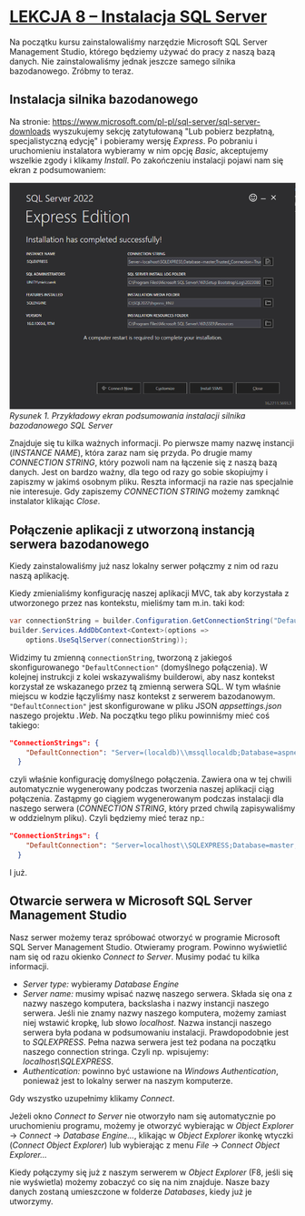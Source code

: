 # [LEKCJA 8 – Instalacja SQL Server](https://kurs.szkoladotneta.pl/zostan-programista-asp-net/tydzien-7-bazy-danych/lekcja-8-instalacja-sql-server/)
Na początku kursu zainstalowaliśmy narzędzie Microsoft SQL Server Management Studio, którego będziemy używać do pracy z naszą bazą danych. Nie zainstalowaliśmy jednak jeszcze samego silnika bazodanowego. Zróbmy to teraz.
## Instalacja silnika bazodanowego
Na stronie: https://www.microsoft.com/pl-pl/sql-server/sql-server-downloads wyszukujemy sekcję zatytułowaną "Lub pobierz bezpłatną, specjalistyczną edycję" i pobieramy wersję _Express_. Po pobraniu i uruchomieniu instalatora wybieramy w nim opcję _Basic_, akceptujemy wszelkie zgody i klikamy _Install_. Po zakończeniu instalacji pojawi nam się ekran z podsumowaniem:

![Podsumowanie instalacji SQL Server](Ilustracje/PodsumowanieInstalacjiSQLServer.png)<br />
_Rysunek 1. Przykładowy ekran podsumowania instalacji silnika bazodanowego SQL Server_

Znajduje się tu kilka ważnych informacji. Po pierwsze mamy nazwę instancji (_INSTANCE NAME_), która zaraz nam się przyda. Po drugie mamy _CONNECTION STRING_, który pozwoli nam na łączenie się z naszą bazą danych. Jest on bardzo ważny, dla tego od razy go sobie skopiujmy i zapiszmy w jakimś osobnym pliku. Reszta informacji na razie nas specjalnie nie interesuje. Gdy zapiszemy _CONNECTION STRING_ możemy zamknąć instalator klikając _Close_.
## Połączenie aplikacji z utworzoną instancją serwera bazodanowego
Kiedy zainstalowaliśmy już nasz lokalny serwer połączmy z nim od razu naszą aplikację.

Kiedy zmienialiśmy konfigurację naszej aplikacji MVC, tak aby korzystała z utworzonego przez nas kontekstu, mieliśmy tam m.in. taki kod:
```csharp =
var connectionString = builder.Configuration.GetConnectionString("DefaultConnection") ?? throw new InvalidOperationException("Connection string 'DefaultConnection' not found.");
builder.Services.AddDbContext<Context>(options =>
    options.UseSqlServer(connectionString));
```
Widzimy tu zmienną `connectionString`, tworzoną z jakiegoś skonfigurowanego `"DefaultConnection"` (domyślnego połączenia). W kolejnej instrukcji z kolei wskazywaliśmy builderowi, aby nasz kontekst korzystał ze wskazanego przez tą zmienną serwera SQL. W tym właśnie miejscu w kodzie łączyliśmy nasz kontekst z serwerem bazodanowym. `"DefaultConnection"` jest skonfigurowane w pliku JSON _appsettings.json_ naszego projektu _.Web_. Na początku tego pliku powinniśmy mieć coś takiego:
```json =
"ConnectionStrings": {
    "DefaultConnection": "Server=(localdb)\\mssqllocaldb;Database=aspnet-TitlesOrganizer.Web-730df0ff-8ddf-4542-9564-b259fc927467;Trusted_Connection=True;MultipleActiveResultSets=true"
  }
```
czyli właśnie konfigurację domyślnego połączenia. Zawiera ona w tej chwili automatycznie wygenerowany podczas tworzenia naszej aplikacji ciąg połączenia. Zastąpmy go ciągiem wygenerowanym podczas instalacji dla naszego serwera (_CONNECTION STRING_, który przed chwilą zapisywaliśmy w oddzielnym pliku). Czyli będziemy mieć teraz np.:
```json =
"ConnectionStrings": {
    "DefaultConnection": "Server=localhost\\SQLEXPRESS;Database=master;Trusted_Connection=True;"
  }
```
I już.
## Otwarcie serwera w Microsoft SQL Server Management Studio
Nasz serwer możemy teraz spróbować otworzyć w programie Microsoft SQL Server Management Studio. Otwieramy program. Powinno wyświetlić nam się od razu okienko _Connect to Server_. Musimy podać tu kilka informacji.
* _Server type:_ wybieramy _Database Engine_
* _Server name:_ musimy wpisać nazwę naszego serwera. Składa się ona z nazwy naszego komputera, backslasha i nazwy instancji naszego serwera. Jeśli nie znamy nazwy naszego komputera, możemy zamiast niej wstawić kropkę, lub słowo _localhost_. Nazwa instancji naszego serwera była podana w podsumowaniu instalacji. Prawdopodobnie jest to _SQLEXPRESS_. Pełna nazwa serwera jest też podana na początku naszego connection stringa. Czyli np. wpisujemy: _localhost\SQLEXPRESS_.
* _Authentication:_ powinno być ustawione na _Windows Authentication_, ponieważ jest to lokalny serwer na naszym komputerze.

Gdy wszystko uzupełnimy klikamy _Connect_.

Jeżeli okno _Connect to Server_ nie otworzyło nam się automatycznie po uruchomieniu programu, możemy je otworzyć wybierając w _Object Explorer_ -> _Connect_ -> _Database Engine..._, klikając w _Object Explorer_ ikonkę wtyczki (_Connect Object Explorer_) lub wybierając z menu _File_ -> _Connect Object Explorer..._

Kiedy połączymy się już z naszym serwerem w _Object Explorer_ (F8, jeśli się nie wyświetla) możemy zobaczyć co się na nim znajduje. Nasze bazy danych zostaną umieszczone w folderze _Databases_, kiedy już je utworzymy.